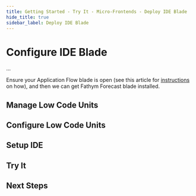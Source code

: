 ```yaml
---
title: Getting Started - Try It - Micro-Frontends - Deploy IDE Blade
hide_title: true
sidebar_label: Deploy IDE Blade
---
```


# Configure IDE Blade

...

Ensure your Application Flow blade is open (see this article for [instructions](deploy-app.md) on how), and then we can get Fathym Forecast blade installed.

## Manage Low Code Units

## Configure Low Code Units

## Setup IDE

## Try It

## Next Steps
